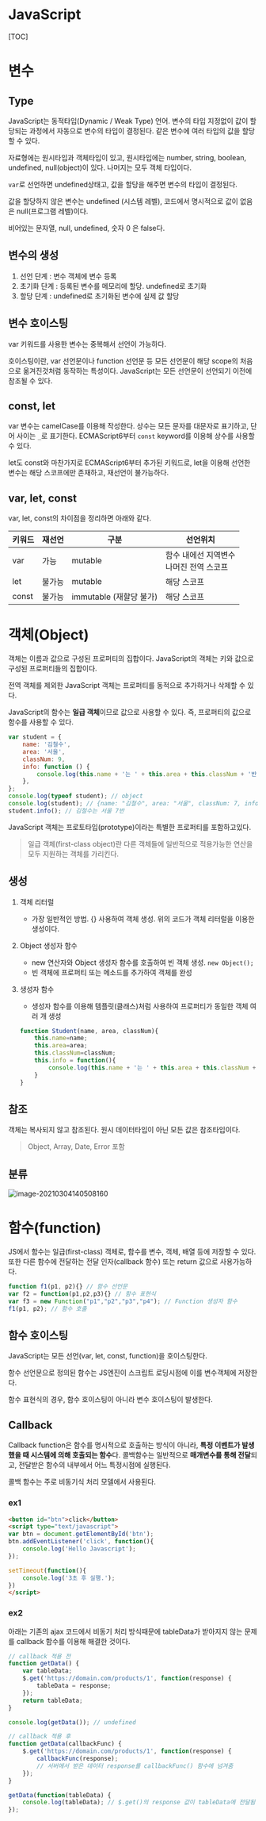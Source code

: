 # JavaScript

[TOC]



# 변수

## Type

JavaScript는 동적타입(Dynamic / Weak Type) 언어. 변수의 타입 지정없이 값이 할당되는 과정에서 자동으로 변수의 타입이 결정된다. 같은 변수에 여러 타입의 값을 할당할 수 있다.

자료형에는 원시타입과 객체타입이 있고, 원시타입에는 number, string, boolean, undefined, null(object)이 있다. 나머지는 모두 객체 타입이다.

`var`로 선언하면 undefined상태고, 값을 할당을 해주면 변수의 타입이 결정된다.

값을 할당하지 않은 변수는 undefined (시스템 레벨), 코드에서 명시적으로 값이 없음은 null(프로그램 레벨)이다.

비어있는 문자열, null, undefined, 숫자 0 은 false다.



## 변수의 생성

1. 선언 단계  : 변수 객체에 변수 등록
2. 초기화 단계 : 등록된 변수를 메모리에 할당. undefined로 초기화
3. 할당 단계 : undefined로 초기화된 변수에 실제 값 할당





## 변수 호이스팅

var 키워드를 사용한 변수는 중복해서 선언이 가능하다.

호이스팅이란, var 선언문이나 function 선언문 등 모든 선언문이 해당 scope의 처음으로 옮겨진것처럼 동작하는 특성이다. JavaScript는 모든 선언문이 선언되기 이전에 참조될 수 있다.



## const, let

var 변수는 camelCase를 이용해 작성한다. 상수는 모든 문자를 대문자로 표기하고, 단어 사이는 `_`로 표기한다. ECMAScript6부터 `const` keyword를 이용해 상수를 사용할 수 있다.



let도 const와 마찬가지로 ECMAScript6부터 추가된 키워드로, let을 이용해 선언한 변수는 해당 스코프에만 존재하고, 재선언이 불가능하다.



## var, let, const

var, let, const의 차이점을 정리하면 아래와 같다.

| 키워드 | 재선언 | 구분                    | 선언위치                                     |
| ------ | ------ | ----------------------- | -------------------------------------------- |
| var    | 가능   | mutable                 | 함수 내에선 지역변수<br />나머진 전역 스코프 |
| let    | 불가능 | mutable                 | 해당 스코프                                  |
| const  | 불가능 | immutable (재할당 불가) | 해당 스코프                                  |



# 객체(Object)

객체는 이름과 값으로 구성된 프로퍼티의 집합이다. JavaScript의 객체는 키와 값으로 구성된 프로퍼티들의 집합이다. 

전역 객체를 제외한 JavaScript 객체는 프로퍼티를 동적으로 추가하거나 삭제할 수 있다.

JavaScript의 함수는 **일급 객체**이므로 값으로 사용할 수 있다. 즉, 프로퍼티의 값으로 함수를 사용할 수 있다.

```javascript
var student = {
    name: '김철수',
    area: '서울',
    classNum: 9,
    info: function () {
        console.log(this.name + '는 ' + this.area + this.classNum + '반');
    },
};
console.log(typeof student); // object
console.log(student); // {name: "김철수", area: "서울", classNum: 7, info: f}
student.info(); // 김철수는 서울 7반
```

JavaScript 객체는 프로토타입(prototype)이라는 특별한 프로퍼티를 포함하고있다.



> 일급 객체(first-class object)란 다른 객체들에 일반적으로 적용가능한 연산을 모두 지원하는 객체를 가리킨다.



## 생성

1. 객체 리터럴

   - 가장 일반적인 방법. {} 사용하여 객체 생성. 위의 코드가 객체 리터럴을 이용한 생성이다.

2. Object 생성자 함수

   - new 연산자와 Object 생성자 함수를 호출하여 빈 객체 생성. `new Object();`
   - 빈 객체에 프로퍼티 또는 메소드를 추가하여 객체를 완성

3. 생성자 함수

   - 생성자 함수를 이용해 템플릿(클래스)처럼 사용하여 프로퍼티가 동일한 객체 여러 개 생성

   ```javascript
   function Student(name, area, classNum){
       this.name=name;
       this.area=area;
       this.classNum=classNum;
       this.info = function(){
           console.log(this.name + '는 ' + this.area + this.classNum + '반');
       }
   }
   ```

   

## 참조

객체는 복사되지 않고 참조된다. 원시 데이터타입이 아닌 모든 값은 참조타입이다. 

> Object, Array, Date, Error 포함



## 분류

![image-20210304140508160](images/image-20210304140508160.png) 







# 함수(function)

JS에서 함수는 일급(first-class) 객체로, 함수를 변수, 객체, 배열 등에 저장할 수 있다. 또한 다른 함수에 전달하는 전달 인자(callback 함수) 또는 return 값으로 사용가능하다.

```javascript
function f1(p1, p2){} // 함수 선언문
var f2 = function(p1,p2,p3){} // 함수 표현식
var f3 = new Function("p1","p2","p3","p4"); // Function 생성자 함수
f1(p1, p2); // 함수 호출
```





## 함수 호이스팅

JavaScript는 모든 선언(var, let, const, function)을 호이스팅한다.

함수 선언문으로 정의된 함수는 JS엔진이 스크립트 로딩시점에 이를 변수객체에 저장한다.

함수 표현식의 경우, 함수 호이스팅이 아니라 변수 호이스팅이 발생한다.



## Callback

Callback function은 함수를 명시적으로 호출하는 방식이 아니라, **특정 이벤트가 발생했을 때 시스템에 의해 호출되는 함수**다. 콜백함수는 일반적으로 **매개변수를 통해 전달**되고, 전달받은 함수의 내부에서 어느 특정시점에 실행된다.

콜백 함수는 주로 비동기식 처리 모델에서 사용된다.

### ex1

```html
<button id="btn">click</button>
<script type="text/javascript">
var btn = document.getElementById('btn');
btn.addEventListener('click', function(){
    console.log('Hello Javascript');
});

setTimeout(function(){
    console.log('3초 후 실행.');
})
</script>
```



### ex2

아래는 기존의 ajax 코드에서 비동기 처리 방식때문에 tableData가 받아지지 않는 문제를 callback 함수를 이용해 해결한 것이다.

```javascript
// callback 적용 전
function getData() {
	var tableData;
	$.get('https://domain.com/products/1', function(response) {
		tableData = response;
	});
	return tableData;
}

console.log(getData()); // undefined

// callback 적용 후 
function getData(callbackFunc) {
	$.get('https://domain.com/products/1', function(response) {
		callbackFunc(response); 
        // 서버에서 받은 데이터 response를 callbackFunc() 함수에 넘겨줌
	});
}

getData(function(tableData) {
	console.log(tableData); // $.get()의 response 값이 tableData에 전달됨
});
```



